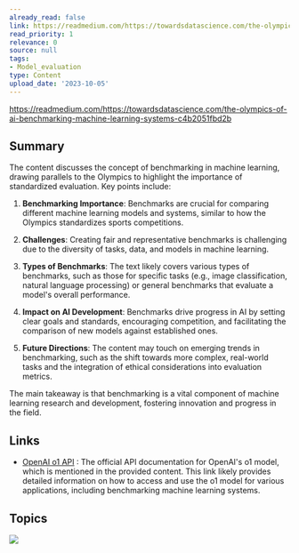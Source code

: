 ```yaml
---
already_read: false
link: https://readmedium.com/https://towardsdatascience.com/the-olympics-of-ai-benchmarking-machine-learning-systems-c4b2051fbd2b
read_priority: 1
relevance: 0
source: null
tags:
- Model_evaluation
type: Content
upload_date: '2023-10-05'
---
```


https://readmedium.com/https://towardsdatascience.com/the-olympics-of-ai-benchmarking-machine-learning-systems-c4b2051fbd2b
## Summary

The content discusses the concept of benchmarking in machine learning, drawing parallels to the Olympics to highlight the importance of standardized evaluation. Key points include:

1. **Benchmarking Importance**: Benchmarks are crucial for comparing different machine learning models and systems, similar to how the Olympics standardizes sports competitions.

2. **Challenges**: Creating fair and representative benchmarks is challenging due to the diversity of tasks, data, and models in machine learning.

3. **Types of Benchmarks**: The text likely covers various types of benchmarks, such as those for specific tasks (e.g., image classification, natural language processing) or general benchmarks that evaluate a model's overall performance.

4. **Impact on AI Development**: Benchmarks drive progress in AI by setting clear goals and standards, encouraging competition, and facilitating the comparison of new models against established ones.

5. **Future Directions**: The content may touch on emerging trends in benchmarking, such as the shift towards more complex, real-world tasks and the integration of ethical considerations into evaluation metrics.

The main takeaway is that benchmarking is a vital component of machine learning research and development, fostering innovation and progress in the field.
## Links

- [OpenAI o1 API](https://openaio1api.com/) : The official API documentation for OpenAI's o1 model, which is mentioned in the provided content. This link likely provides detailed information on how to access and use the o1 model for various applications, including benchmarking machine learning systems.

## Topics

![](topics/Concept/Benchmarking%20Machine%20Learning%20Systems)